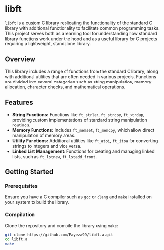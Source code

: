 # libft

`libft` is a custom C library replicating the functionality of the standard C library with additional functionality to facilitate common programming tasks. This project serves both as a learning tool for understanding how standard library functions work under the hood and as a useful library for C projects requiring a lightweight, standalone library.

## Overview

This library includes a range of functions from the standard C library, along with additional utilities that are often needed in various projects. Functions are divided into several categories such as string manipulation, memory allocation, character checks, and mathematical operations.

## Features

- **String Functions:** Functions like `ft_strlen`, `ft_strcpy`, `ft_strdup`, providing custom implementations of standard string manipulation routines.
- **Memory Functions:** Includes `ft_memset`, `ft_memcpy`, which allow direct manipulation of memory areas.
- **Utility Functions:** Additional utilities like `ft_atoi`, `ft_itoa` for converting strings to integers and vice versa.
- **Linked List Management:** Functions for creating and managing linked lists, such as `ft_lstnew`, `ft_lstadd_front`.

## Getting Started

### Prerequisites

Ensure you have a C compiler such as `gcc` or `clang` and `make` installed on your system to build the library.

### Compilation

Clone the repository and compile the library using `make`:

```bash
git clone https://github.com/Fayeza99/libft.a.git
cd libft.a
make
